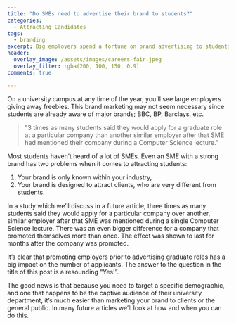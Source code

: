 ```yaml
---
title: "Do SMEs need to advertise their brand to students?"
categories:
  - Attracting Candidates
tags:
  - branding
excerpt: Big employers spend a fortune on brand advertising to students, specifically to attract applications. Do SMEs need to do this too?
header:
  overlay_image: /assets/images/careers-fair.jpeg
  overlay_filter: rgba(200, 100, 150, 0.9)
comments: true

---
```


On a university campus at any time of the year, you’ll see large employers giving away freebies. This brand marketing may not seem necessary since students are already aware of major brands; BBC, BP, Barclays, etc.

> "3 times as many students said they would apply for a graduate role at a particular company than another similar employer after that SME had mentioned their company during a Computer Science lecture."

Most students haven’t heard of a lot of SMEs. Even an SME with a strong brand has two problems when it comes to attracting students:


1. Your brand is only known within your industry,
2. Your brand is designed to attract clients, who are very different from students.

In a study which we’ll discuss in a future article, three times as many students said they would apply for a particular company over another, similar employer after that SME was mentioned during a single Computer Science lecture. There was an even bigger difference for a company that promoted themselves more than once. The effect was shown to last for months after the company was promoted.

It’s clear that promoting employers prior to advertising graduate roles has a big impact on the number of applicants. The answer to the question in the title of this post is a resounding “Yes!”.

The good news is that because you need to target a specific demographic, and one that happens to be the captive audience of their university department, it’s much easier than marketing your brand to clients or the general public. In many future articles we’ll look at how and when you can do this.